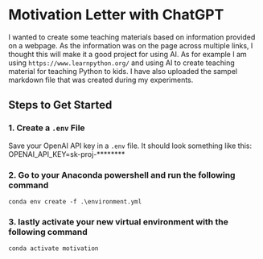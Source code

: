 # Motivation Letter with ChatGPT

I wanted to create some teaching materials based on information provided on a webpage. As the information was on the page across multiple links, I thought this will make it a good project for using AI. As for example I am using `https://www.learnpython.org/` and using AI to create teaching material for teaching Python to kids. I have also uploaded the sampel markdown file that was created during my experiments. 

## Steps to Get Started

### 1. Create a `.env` File
Save your OpenAI API key in a `.env` file. It should look something like this:
OPENAI_API_KEY=sk-proj-********

### 2. Go to your Anaconda powershell and run the following command
`conda env create -f .\environment.yml`

### 3. lastly activate your new virtual environment with the following command
`conda activate motivation`

